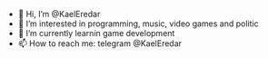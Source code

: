 - 👋 Hi, I’m @KaelEredar
- 👀 I’m interested in programming, music, video games and politic 
- 🌱 I’m currently learnin game development
- 📫 How to reach me: telegram @KaelEredar

<!---
KaelEredar/KaelEredar is a ✨ special ✨ repository because its `README.md` (this file) appears on your GitHub profile.
You can click the Preview link to take a look at your changes.
--->
